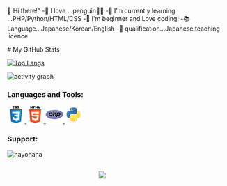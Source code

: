  👋 Hi there!"
 -👀 I love ...penguin🐧🐧
 -🌱 I’m currently learning ...PHP/Python/HTML/CSS
 -💙 I'm beginner and Love coding!
 -📚 Language...Japanese/Korean/English
 -📖 qualification...Japanese teaching licence
<!---
Nayohana/Nayohana is a ✨ special ✨ repository because its `README.md` (this file) appears on your GitHub profile.
You can click the Preview link to take a look at your changes.
--->

<p align="left">
</p>
# My GitHub Stats


[![Top Langs](https://github-readme-stats.vercel.app/api/top-langs/?username=Nayohana&langs_count=8&theme=vue-dark&show_icons=true&layout=compact)](https://github.com/Nayohana/github-readme-stats)

![activity graph](https://github-readme-activity-graph.vercel.app/graph/?username=Nayohana&bg_color=1F222E&color=F8D866&line=F85D7F&pointFFFFFF&hide_border=true)
<h3 align="left">Languages and Tools:</h3>
<p align="left"> <a href="https://www.w3schools.com/css/" target="_blank" rel="noreferrer"> <img src="https://raw.githubusercontent.com/devicons/devicon/master/icons/css3/css3-original-wordmark.svg" alt="css3" width="40" height="40"/> </a> <a href="https://www.w3.org/html/" target="_blank" rel="noreferrer"> <img src="https://raw.githubusercontent.com/devicons/devicon/master/icons/html5/html5-original-wordmark.svg" alt="html5" width="40" height="40"/> </a> <a href="https://www.php.net" target="_blank" rel="noreferrer"> <img src="https://raw.githubusercontent.com/devicons/devicon/master/icons/php/php-original.svg" alt="php" width="40" height="40"/> </a> <a href="https://www.python.org" target="_blank" rel="noreferrer"> <img src="https://raw.githubusercontent.com/devicons/devicon/master/icons/python/python-original.svg" alt="python" width="40" height="40"/> </a> </p>

<p align="left">
</p>

<h3 align="left">Support:</h3>
<p><a href="https://www.buymeacoffee.com/nayohana"> <img align="left" src="https://cdn.buymeacoffee.com/buttons/v2/default-yellow.png" height="50" width="210" alt="nayohana" /></a></p><br><br>


![](./profile-3d-contrib/profile-green-animate.svg)


